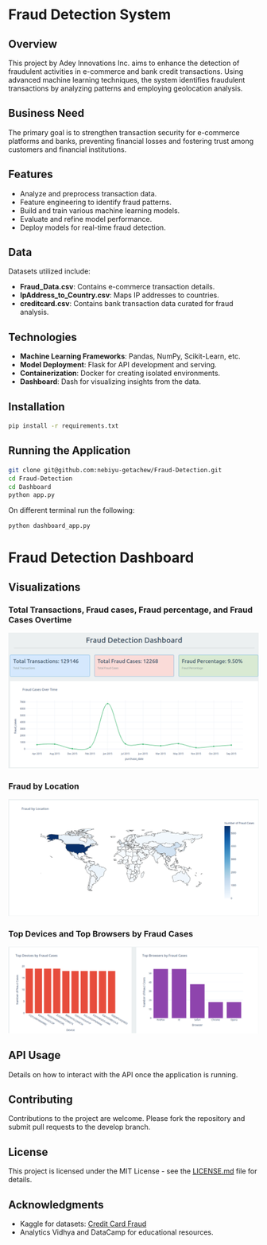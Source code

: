# Fraud Detection System

## Overview

This project by Adey Innovations Inc. aims to enhance the detection of fraudulent activities in e-commerce and bank credit transactions. Using advanced machine learning techniques, the system identifies fraudulent transactions by analyzing patterns and employing geolocation analysis.

## Business Need

The primary goal is to strengthen transaction security for e-commerce platforms and banks, preventing financial losses and fostering trust among customers and financial institutions.

## Features

- Analyze and preprocess transaction data.
- Feature engineering to identify fraud patterns.
- Build and train various machine learning models.
- Evaluate and refine model performance.
- Deploy models for real-time fraud detection.

## Data

Datasets utilized include:
- **Fraud_Data.csv**: Contains e-commerce transaction details.
- **IpAddress_to_Country.csv**: Maps IP addresses to countries.
- **creditcard.csv**: Contains bank transaction data curated for fraud analysis.

## Technologies

- **Machine Learning Frameworks**: Pandas, NumPy, Scikit-Learn, etc.
- **Model Deployment**: Flask for API development and serving.
- **Containerization**: Docker for creating isolated environments.
- **Dashboard**: Dash for visualizing insights from the data.

## Installation

```bash
pip install -r requirements.txt
```

## Running the Application

```bash
git clone git@github.com:nebiyu-getachew/Fraud-Detection.git
cd Fraud-Detection
cd Dashboard
python app.py
```

On different terminal run the following:
```bash
python dashboard_app.py
```

# Fraud Detection Dashboard

## Visualizations

### Total Transactions, Fraud cases, Fraud percentage, and Fraud Cases Overtime

![Total Transactions, Fraud cases, Fraud percentage, and Fraud Cases Overtime](/Dashboard/total_transactions_fraud_cases_and_fraud_percentages.png)

### Fraud by Location

![Fraud by Location](/Dashboard/geographically.png)

### Top Devices and Top Browsers by Fraud Cases

![Top Devices and Top Browsers by Fraud Cases](/Dashboard/bar_chart.png)

## API Usage

Details on how to interact with the API once the application is running.

## Contributing

Contributions to the project are welcome. Please fork the repository and submit pull requests to the develop branch.

## License

This project is licensed under the MIT License - see the [LICENSE.md](LICENSE.md) file for details.

## Acknowledgments

- Kaggle for datasets: [Credit Card Fraud](https://www.kaggle.com/datasets/mlg-ulb/creditcardfraud)
- Analytics Vidhya and DataCamp for educational resources.